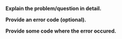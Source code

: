 <!--
If this issue is a question, you may delete
this auto-generated template issue.

If you're looking to join the development team,
Join our discord here: https://discord.gg/3CAeDZj
-->

**Explain the problem/question in detail.**


**Provide an error code (optional).**


**Provide some code where the error occured.**